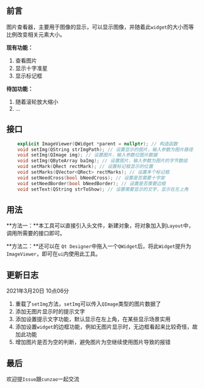 ## 前言

图片查看器，主要用于图像的显示，可以显示图像，并随着此`widget`的大小而等比例改变相关元素大小。

**现有功能：**

1. 查看图片
2. 显示十字准星
3. 显示标记框

**待加功能：**

1. 随着滚轮放大缩小
2. ...

## 接口

```c++
	explicit ImageViewer(QWidget *parent = nullptr); // 构造函数
    void setImg(QString strImgPath); // 设置显示的图片，输入参数为图片路径
    void setImg(QImage img); // 设置图片，输入参数位图片数据
    void setImg(QByteArray baImg); // 设置图片，输入参数为图片的字节数组
    void setMark(QRect rectMark); // 设置标记框显示的位置
    void setMarks(QVector<QRect> rectMarks); // 设置多个标记框
    void setNeedCross(bool bNeedCross); // 设置是否需要十字架
    void setNeedBorder(bool bNeedBorder); // 设置是否需要边框
    void setText(QString strToShow); // 设置需要显示的文字，显示在左上角
```

## 用法

  **方法一：**本工具可以直接引入头文件，新建对象，将对象加入到`Layout`中，调用所需要的接口即可。

  **方法二：**还可以在 `Qt Designer`中拖入一个`QWidget`后，将此`Widget`提升为`ImageViewer`，即可在`ui`内使用此工具。

## 更新日志

2021年3月20日 10点06分

1. 重载了`setImg`方法，`setImg`可以传入`QImage`类型的图片数据了
2. 添加无图片显示时的提示文字
3. 添加设置提示文字功能，默认显示在左上角，在某些显示场景实用
4. 添加设置`widget`的边框功能，例如无图片显示时，无边框看起来比较奇怪，故加此功能
5. 增加图片是否为空的判断，避免图片为空继续使用图片导致的报错



## 最后

欢迎提`Issue`跟`cunzao`一起交流